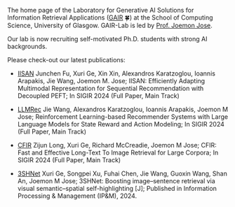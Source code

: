 The home page of the Laboratory for Generative AI Solutions for Information Retrieval Applications ([GAIR](https://gair-lab.github.io/) 🍀) at the School of Computing Science, University of Glasgow. GAIR-Lab is led by  [Prof. Joemon Jose](https://www.gla.ac.uk/schools/computing/staff/joemonjose/).

Our lab is now recruiting self-motivated Ph.D. students with strong AI backgrounds.

Please check-out our latest publications:
* [IISAN](https://arxiv.org/abs/2404.02059) Junchen Fu, Xuri Ge, Xin Xin, Alexandros Karatzoglou, Ioannis Arapakis, Jie Wang, Joemon M. Jose; IISAN: Efficiently Adapting Multimodal Representation for Sequential Recommendation with Decoupled PEFT; In SIGIR 2024 (Full Paper, Main Track)

* [LLMRec](https://arxiv.org/abs/2403.16948) Jie Wang, Alexandros Karatzoglou, Ioannis Arapakis, Joemon M Jose; Reinforcement Learning-based Recommender Systems with Large Language Models for State Reward and Action Modeling; In SIGIR 2024 (Full Paper, Main Track)
* [CFIR](https://arxiv.org/abs/2402.15276) Zijun Long, Xuri Ge, Richard McCreadie, Joemon M Jose; CFIR: Fast and Effective Long-Text To Image Retrieval for Large Corpora; In SIGIR 2024  (Full Paper, Main Track)
* [3SHNet](https://www.sciencedirect.com/science/article/pii/S0306457324000761) Xuri Ge, Songpei Xu, Fuhai Chen, Jie Wang, Guoxin Wang, Shan An, Joemon M Jose; 3SHNet: Boosting image–sentence retrieval via visual semantic–spatial self-highlighting [J]; Published in Information Processing & Management (IP&M), 2024.
